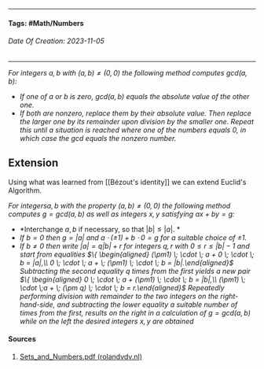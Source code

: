 __________________________________________________________________________
#### **Tags:** #Math/Numbers 
###### *Date Of Creation: 2023-11-05*
__________________________________________________________________________

*For integers $a,b$ with $(a,b) \not = (0,0)$ the following method computes $gcd(a,b)$:*
- *If one of $a$ or $b$ is zero, $gcd(a,b)$ equals the absolute value of the other one.*
- *If both are nonzero, replace them by their absolute value. Then replace the larger one by its remainder upon division by the smaller one. Repeat this until a situation is reached where one of the numbers equals 0, in which case the gcd equals the nonzero number.*

## Extension
Using what was learned from [[Bézout's identity]] we can extend Euclid's Algorithm.

*For integers$a,b$ with the property $(a,b) \not = (0,0)$ the following method computes $g = gcd(a,b)$ as well as integers $x,y$ satisfying $ax+by=g:$*
- *Interchange $a,b$ if necessary, so that $|b| \le |a|$. *
- *If $b=0$ then $g = |a|$ and $a \; \cdot \; (\pm 1) + b \; \cdot \; 0 = g$ for a suitable choice of $\pm 1$.*
- *If $b \not = 0$ then write $|a| = q|b| + r$ for integers $q,r$ with $0 \le r \le |b| - 1$ and start from equalities $\{ \begin{aligned} (\pm1) \; \cdot \; a + 0 \; \cdot \; b = |a|,\\ 0 \; \cdot \; a + \; (\pm1) \; \cdot \; b = |b|.\end{aligned}$ Subtracting the second equality q times from the first yields a new pair $\{ \begin{aligned} 0 \; \cdot \; a + (\pm1) \; \cdot \; b = |b|,\\ (\pm1) \; \cdot \;a + \; (\pm q) \; \cdot \; b = r.\end{aligned}$ Repeatedly performing division with remainder to the two integers on the right-hand-side, and subtracting the lower equality a suitable number of times from the first, results on the right in a calculation of $g = gcd(a,b)$ while on the left the desired integers $x,y$ are obtained*
#### Sources

1. [Sets_and_Numbers.pdf (rolandvdv.nl)](https://www.rolandvdv.nl/Sets_and_Numbers.pdf)